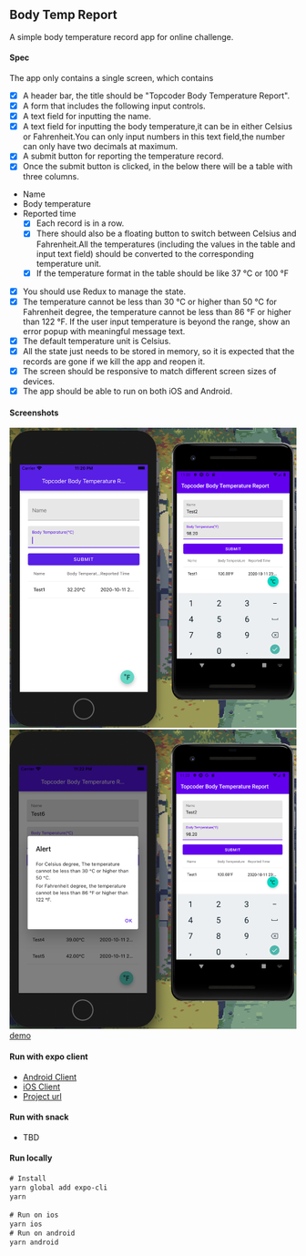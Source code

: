 ## Body Temp Report

A simple body temperature record app for online challenge.

#### Spec

The app only contains a single screen, which contains

- [x] A header bar, the title should be "Topcoder Body Temperature Report".
- [x] A form that includes the following input controls.
- [x] A text field for inputting the name.
- [x] A text field for inputting the body temperature,it can be in either Celsius or Fahrenheit.You can only input numbers in this text field,the number can only have two decimals at maximum.
- [x] A submit button for reporting the temperature record.
- [x] Once the submit button is clicked, in the below there will be a table with three columns.

- Name
- Body temperature
- Reported time
  - [x] Each record is in a row.
  - [x] There should also be a floating button to switch between Celsius and Fahrenheit.All the temperatures (including the values in the table and input text field) should be converted to the corresponding temperature unit.
  - [x] If the temperature format in the table should be like 37 °C or 100 °F
- [x] You should use Redux to manage the state.
- [x] The temperature cannot be less than 30 °C or higher than 50 °C for Fahrenheit degree, the temperature cannot be less than 86 °F or higher than 122 °F. If the user input temperature is beyond the range, show an error popup with meaningful message text.
- [x] The default temperature unit is Celsius.
- [x] All the state just needs to be stored in memory, so it is expected that the records are gone if we kill the app and reopen it.
- [x] The screen should be responsive to match different screen sizes of devices.
- [x] The app should be able to run on both iOS and Android.

#### Screenshots

![shoot1](./screenshots/1.png)
![shoot2](./screenshots/2.png)
[demo](./screenshots/demo.mp4)

#### Run with expo client

- [Android Client](https://play.google.com/store/apps/details?id=host.exp.exponent&referrer=www)
- [iOS Client](https://itunes.apple.com/app/apple-store/id982107779)
- [Project url](https:expo.io/@ike.chang/projects/body-temp-report)

#### Run with snack

- TBD

#### Run locally

```
# Install
yarn global add expo-cli
yarn

# Run on ios
yarn ios
# Run on android
yarn android
```
